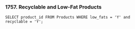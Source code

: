 ### 1757. Recyclable and Low-Fat Products

<code>SELECT 
	product_id
FROM 
	Products
WHERE
	low_fats = 'Y' 
	and recyclable = 'Y';</code>

